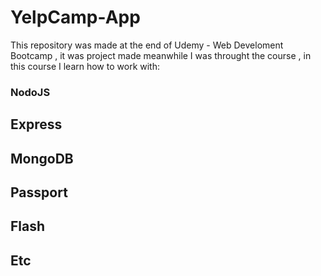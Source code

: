 # YelpCamp-App
This repository was made at the end of Udemy - Web Develoment Bootcamp , it was project made meanwhile I was throught the course , in this course I learn how to work with:
### NodoJS
## Express
## MongoDB
## Passport
## Flash
## Etc
